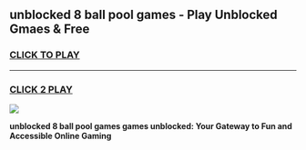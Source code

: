 
## unblocked 8 ball pool games - Play Unblocked Gmaes & Free
<h3>
<a href="https://news.freeplayer.one?title=unblocked_8_ball_pool_games&ref=16F">CLICK TO PLAY</a></h3>
<hr>

<h3>
<a href="https://news.freeplayer.one?title=unblocked_8_ball_pool_games&ref=16F">CLICK 2 PLAY</a>
  
</h3>

<a href="https://news.freeplayer.one?title=unblocked_8_ball_pool_games&ref=16F/"><img src="https://clearcache.store/games.png"></a>


**unblocked 8 ball pool games games unblocked: Your Gateway to Fun and Accessible Online Gaming**
